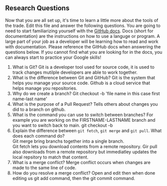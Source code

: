 ## Research Questions 

Now that you are all set up, it's time to learn a little more about the tools of the trade. Edit this file and answer the following questions. You are going to need to start familiarizing yourself with the [GitHub docs](https://docs.github.com/en). Docs (short for documentation) are the instructions on how to use a languge or program. A large part of your job as a developer will be learning how to read and work with documentation. Please reference the GitHub docs when answering the questions below. If you cannot find what you are looking for in the docs, you can always start to practice your Google skills!

1. What is Git? 
Git is a developer tool used for source code, it is used to track changes mutilple developers are able to work together.
2. What is the difference between Git and GitHub? 
Git is the system that helps you manage your source code. Github is a cloud service that helps manage you repositories.
3. Why do we create a branch? 
Git checkout -b 'file name in this case first name-last name'
4. What is the purpose of a Pull Request? 
Tells others about changes you did to a branch on github.
5. What is the command you can use to switch between branches? For example you are working on the FIRSTNAME-LASTNAME branch and you want to switch back to main. 
git checkout -b
6. Explain the difference between `git fetch`, `git merge` and `git pull`. What does each command do?            
Git merge bring branchs together into a single branch.  
Git fetch lets you download contents from a remote repository.
Gir pull also downloads from a remote repository but immediatley updates the local repsitory to match that content.
7. What is a merge conflict? 
Merge conflict occurs when changes are made to the same line of code.
8. How do you resolve a merge conflict? 
Open and edit then when done editing us git add command, then the git commit command.
